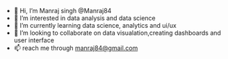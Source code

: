 - 👋 Hi, I’m Manraj singh @Manraj84
- 👀 I’m interested in data analysis and data science
- 🌱 I’m currently learning data science, analytics and ui/ux
- 💞️ I’m looking to collaborate on data visualation,creating dashboards and user interface
- 📫 reach me through manraj84@gmail.com

<!---
Manraj84/Manraj84 is a ✨ special ✨ repository because its `README.md` (this file) appears on your GitHub profile.
You can click the Preview link to take a look at your changes.
--->

